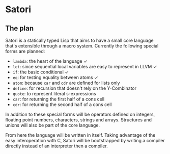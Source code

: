 # Satori

## The plan
Satori is a statically typed Lisp that aims to have a small core language that's
extensible through a macro system. Currently the following special forms are
planned:
* `lambda`: the heart of the language ✓
* `let`: since sequential local variables are easy to represent in LLVM ✓
* `if`: the basic conditional ✓
* `eq`: for testing equality between atoms ✓
* `atom`: because `car` and `cdr` are defined for lists only
* `define`: for recursion that doesn't rely on the Y-Combinator
* `quote`: to represent literal s-expressions
* `car`: for returning the first half of a cons cell
* `cdr`: for returning the second half of a cons cell

In addition to these special forms will be operators defined on integers,
floating point numbers, characters, strings and arrays. Structures and unions
will also be part of the core language.

From here the language will be written in itself. Taking advantage of the easy
interoperation with C, Satori will be bootstrapped by writing a compiler
directly instead of an interpreter then a compiler.
